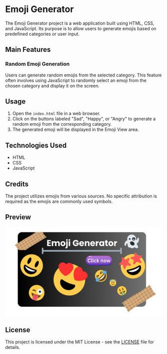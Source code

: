 # Emoji Generator

The Emoji Generator project is a web application built using HTML, CSS, and JavaScript. Its purpose is to allow users to generate emojis based on predefined categories or user input.

## Main Features

### Random Emoji Generation
Users can generate random emojis from the selected category. This feature often involves using JavaScript to randomly select an emoji from the chosen category and display it on the screen.

## Usage
1. Open the `index.html` file in a web browser.
2. Click on the buttons labeled "Sad", "Happy", or "Angry" to generate a random emoji from the corresponding category.
3. The generated emoji will be displayed in the Emoji View area.

## Technologies Used
- HTML
- CSS
- JavaScript

## Credits
The project utilizes emojis from various sources. No specific attribution is required as the emojis are commonly used symbols.

## Preview
![Preview](https://github.com/TechTrooperAayush/Emoji-Generator-jsProject/blob/4cf92634499e92b715bc5167f8fd3a5d9ce20711/Emoji%20Generator/Preview.png)

## License
This project is licensed under the MIT License - see the [LICENSE](LICENSE) file for details.

